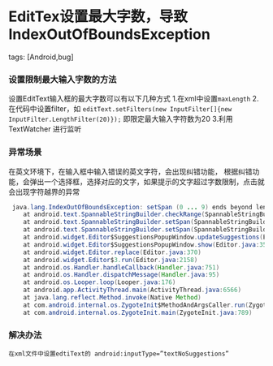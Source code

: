 
# EditTex设置最大字数，导致IndexOutOfBoundsException
tags: [Android,bug]


### 设置限制最大输入字数的方法
设置EditText输入框的最大字数可以有以下几种方式
1.在xml中设置` maxLength `
2.在代码中设置filter，如
`editText.setFilters(new InputFilter[]{new InputFilter.LengthFilter(20)});`
 即限定最大输入字符数为20
3.利用 TextWatcher 进行监听
### 异常场景
在英文环境下，在输入框中输入错误的英文字符，会出现纠错功能，
根据纠错功能，会弹出一个选择框，选择对应的文字，如果提示的文字超过字数限制，点击就会出现字符越界的异常
```java
 java.lang.IndexOutOfBoundsException: setSpan (0 ... 9) ends beyond length 4
 	at android.text.SpannableStringBuilder.checkRange(SpannableStringBuilder.java:1265)
 	at android.text.SpannableStringBuilder.setSpan(SpannableStringBuilder.java:684)
 	at android.text.SpannableStringBuilder.setSpan(SpannableStringBuilder.java:677)
 	at android.widget.Editor$SuggestionsPopupWindow.updateSuggestions(Editor.java:3650)
 	at android.widget.Editor$SuggestionsPopupWindow.show(Editor.java:3522)
 	at android.widget.Editor.replace(Editor.java:370)
 	at android.widget.Editor$3.run(Editor.java:2158)
 	at android.os.Handler.handleCallback(Handler.java:751)
 	at android.os.Handler.dispatchMessage(Handler.java:95)
 	at android.os.Looper.loop(Looper.java:176)
 	at android.app.ActivityThread.main(ActivityThread.java:6566)
 	at java.lang.reflect.Method.invoke(Native Method)
 	at com.android.internal.os.ZygoteInit$MethodAndArgsCaller.run(ZygoteInit.java:899)
 	at com.android.internal.os.ZygoteInit.main(ZygoteInit.java:789)
```
### 解决办法
	在xml文件中设置edtiText的 android:inputType=”textNoSuggestions”